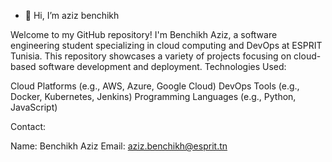 - 👋 Hi, I’m aziz benchikh

Welcome to my GitHub repository! I'm Benchikh Aziz, a software engineering student specializing in cloud computing and DevOps at ESPRIT Tunisia. This repository showcases a variety of projects focusing on cloud-based software development and deployment.
Technologies Used:

Cloud Platforms (e.g., AWS, Azure, Google Cloud)
DevOps Tools (e.g., Docker, Kubernetes, Jenkins)
Programming Languages (e.g., Python, JavaScript)

Contact:

Name: Benchikh Aziz
Email: aziz.benchikh@esprit.tn

<!---
azyzxbc/azyzxbc is a ✨ special ✨ repository because its `README.md` (this file) appears on your GitHub profile.
You can click the Preview link to take a look at your changes.
--->
